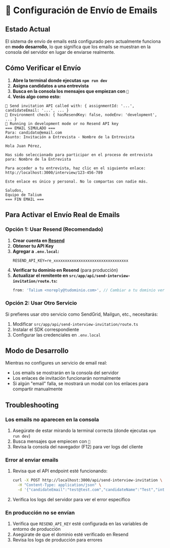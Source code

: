 # 📧 Configuración de Envío de Emails

## Estado Actual

El sistema de envío de emails está configurado pero actualmente funciona en **modo desarrollo**, lo que significa que los emails se muestran en la consola del servidor en lugar de enviarse realmente.

## Cómo Verificar el Envío

1. **Abre la terminal donde ejecutas `npm run dev`**
2. **Asigna candidatos a una entrevista**
3. **Busca en la consola los mensajes que empiezan con `📧`**
4. **Verás algo como esto:**

```
📧 Send invitation API called with: { assignmentId: '...', candidateEmail: '...', ... }
📧 Environment check: { hasResendKey: false, nodeEnv: 'development', ... }
📧 Running in development mode or no Resend API key
=== EMAIL SIMULADO ===
Para: candidato@email.com
Asunto: Invitación a Entrevista - Nombre de la Entrevista

Hola Juan Pérez,

Has sido seleccionado para participar en el proceso de entrevista para: Nombre de la Entrevista

Para acceder a tu entrevista, haz clic en el siguiente enlace:
http://localhost:3000/interview/123-456-789

Este enlace es único y personal. No lo compartas con nadie más.

Saludos,
Equipo de Talium
=== FIN EMAIL ===
```

## Para Activar el Envío Real de Emails

### Opción 1: Usar Resend (Recomendado)

1. **Crear cuenta en [Resend](https://resend.com)**
2. **Obtener tu API Key**
3. **Agregar a `.env.local`:**
   ```
   RESEND_API_KEY=re_xxxxxxxxxxxxxxxxxxxxxxxxxxxxxxxxx
   ```
4. **Verificar tu dominio en Resend** (para producción)
5. **Actualizar el remitente en `src/app/api/send-interview-invitation/route.ts`:**
   ```typescript
   from: 'Talium <noreply@tudominio.com>', // Cambiar a tu dominio verificado
   ```

### Opción 2: Usar Otro Servicio

Si prefieres usar otro servicio como SendGrid, Mailgun, etc., necesitarás:

1. Modificar `src/app/api/send-interview-invitation/route.ts`
2. Instalar el SDK correspondiente
3. Configurar las credenciales en `.env.local`

## Modo de Desarrollo

Mientras no configures un servicio de email real:

- Los emails se mostrarán en la consola del servidor
- Los enlaces de invitación funcionarán normalmente
- Si algún "email" falla, se mostrará un modal con los enlaces para compartir manualmente

## Troubleshooting

### Los emails no aparecen en la consola

1. Asegúrate de estar mirando la terminal correcta (donde ejecutas `npm run dev`)
2. Busca mensajes que empiecen con `📧`
3. Revisa la consola del navegador (F12) para ver logs del cliente

### Error al enviar emails

1. Revisa que el API endpoint esté funcionando:
   ```bash
   curl -X POST http://localhost:3000/api/send-interview-invitation \
     -H "Content-Type: application/json" \
     -d '{"candidateEmail":"test@test.com","candidateName":"Test","interviewTitle":"Test","token":"123"}'
   ```

2. Verifica los logs del servidor para ver el error específico

### En producción no se envían

1. Verifica que `RESEND_API_KEY` esté configurada en las variables de entorno de producción
2. Asegúrate de que el dominio esté verificado en Resend
3. Revisa los logs de producción para errores 